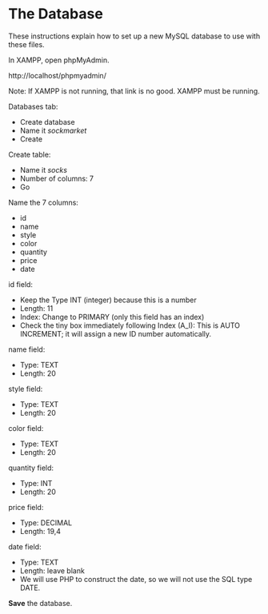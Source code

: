 # The Database

These instructions explain how to set up a new MySQL database to use with these files.

In XAMPP, open phpMyAdmin.

http://localhost/phpmyadmin/

Note: If XAMPP is not running, that link is no good. XAMPP must be running.

Databases tab:
* Create database
* Name it *sockmarket*
* Create

Create table:
* Name it *socks*
* Number of columns: 7
* Go

Name the 7 columns:
* id
* name
* style
* color
* quantity
* price
* date

id field:
* Keep the Type INT (integer) because this is a number
* Length: 11
* Index: Change to PRIMARY (only this field has an index)
* Check the tiny box immediately following Index (A_I): This is AUTO INCREMENT; it will assign a new ID number automatically.

name field:
* Type: TEXT
* Length: 20

style field:
* Type: TEXT
* Length: 20

color field:
* Type: TEXT
* Length: 20

quantity field:
* Type: INT
* Length: 20

price field:
* Type: DECIMAL
* Length: 19,4

date field:
* Type: TEXT
* Length: leave blank
* We will use PHP to construct the date, so we will not use the SQL type DATE.

**Save** the database.
